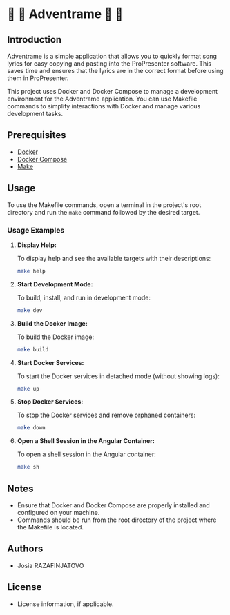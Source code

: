 # 🎵 🐳 Adventrame 🐳 🎵

## Introduction
Adventrame is a simple application that allows you to quickly format song lyrics for easy copying and pasting into the ProPresenter software. This saves time and ensures that the lyrics are in the correct format before using them in ProPresenter.

This project uses Docker and Docker Compose to manage a development environment for the Adventrame application. You can use Makefile commands to simplify interactions with Docker and manage various development tasks.

## Prerequisites

- [Docker](https://www.docker.com/get-started)
- [Docker Compose](https://docs.docker.com/compose/install/)
- [Make](https://www.gnu.org/software/make/)

## Usage

To use the Makefile commands, open a terminal in the project's root directory and run the `make` command followed by the desired target.

### Usage Examples

1. **Display Help:**

   To display help and see the available targets with their descriptions:

    ```sh
    make help
    ```

2. **Start Development Mode:**

   To build, install, and run in development mode:

    ```sh
    make dev
    ```

3. **Build the Docker Image:**

   To build the Docker image:

    ```sh
    make build
    ```

4. **Start Docker Services:**

   To start the Docker services in detached mode (without showing logs):

    ```sh
    make up
    ```

5. **Stop Docker Services:**

   To stop the Docker services and remove orphaned containers:

    ```sh
    make down
    ```

6. **Open a Shell Session in the Angular Container:**

   To open a shell session in the Angular container:

    ```sh
    make sh
    ```
   
## Notes

- Ensure that Docker and Docker Compose are properly installed and configured on your machine.
- Commands should be run from the root directory of the project where the Makefile is located.

## Authors

- Josia RAZAFINJATOVO

## License

- License information, if applicable.
